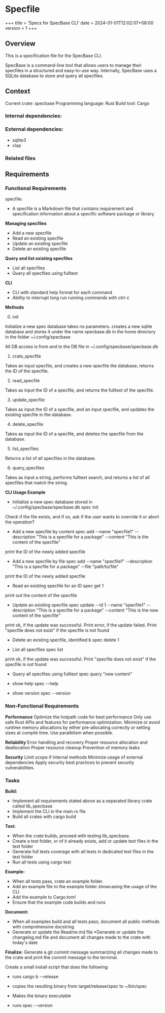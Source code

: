 # Specfile

+++
title = 'Specs for SpecBase CLI'
date = 2024-01-01T12:02:07+08:00
version = 1
+++

## Overview

This is a specification file for the SpecBase CLI.

SpecBase is a command-line tool that allows users to manage their specfiles in a structured and easy-to-use way.
Internally, SpecBase uses a SQLite database to store and query all specfiles.

## Context

Current crate: specbase
Programming language: Rust
Build tool: Cargo

### Internal dependencies:

### External dependencies:
* sqlite3
* clap

### Related files

## Requirements

### Functional Requirements

specfile:
* A specfile is a Markdown file that contains requirement and specification information about a specific software package or library.

**Managing specfiles**
* Add a new specfile
* Read an existing specfile
* Update an existing specfile
* Delete an existing specfile

**Query and list existing specfiles**
* List all specfiles
* Query all specfiles using fulltext

**CLI**
* CLI with standard help format for each command
* Ability to interrupt long run running commands with ctrl-c

**Methods**

0) init

Initialize a new spec database
takes no parameters. creates a new sqlite database and stores it under the name specbase.db 
in the home directory in the folder ~/.config/specbase

All DB access is from and to the DB file in ~/.config/specbase/specbase.db

1) crate_specfile
 
Takes an input specfile, and creates a new specfile the database; returns the ID of the specfile.
 
2) read_specfile
 
Takes as input the ID of a specfile, and returns the fulltext of the specfile.
 
3) update_specfile
 

Takes as input the ID of a specfile, and an input specfile, and updates the existing specfile in the database.

4) delete_specfile


Takes as input the ID of a specfile, and deletes the specfile from the database.

5) list_specfiles

Returns a list of all specfiles in the database.

6) query_specfiles

Takes as input a string, performs fulltext search, and returns a list of all specfiles that match the string.


**CLI Usage Example**

* Initialize a new spec database stored in  ~/.config/specbase/specbase.db
spec init

Check if the file exists, and if so, ask if the user wants to override it or abort the operation?

* Add a new specfile by content 
spec add --name "specfile1" --description "This is a specfile for a package" --content "This is the content of the specfile"

print the ID of the newly added specfile 
 
* Add a new specfile by file
spec add --name "specfile1" --description "This is a specfile for a package" --file "path/to/file"

print the ID of the newly added specfile

* Read an existing specfile for an ID
spec get 1 
 
print out the content of the specfile

* Update an existing specfile
spec update --id 1 --name "specfile1" --description "This is a specfile for a package" --content "This is the new content of the specfile"
 
print ok, if the update was successful.
Print error, if the update failed.
Print "specfile does not exist" if the specfile is not found

* Delete an existing specfile, identified b
spec delete 1

* List all specfiles
spec list

print ok, if the update was successful.
Print "specfile does not exist" if the specfile is not found

* Query all specfiles using fulltext
spec query "new content"

* show help
spec --help

* show version
spec --version

### Non-Functional Requirements

**Performance**
Optimize the hotpath code for best performance
Only use safe Rust APIs and features for performance optimization.
Minimize or avoid runtime memory allocations by either pre-allocating correctly or setting sizes at compile time.
Use parallelism when possible.

**Reliability**
Error handling and recovery
Proper resource allocation and deallocation
Proper resource cleanup
Prevention of memory leaks

**Security**
Limit scope if internal methods
Minimize usage of external dependencies
Apply security best practices to prevent security vulnerabilities.  

### Tasks

**Build:**
* Implement all requirements stated above as a separated library crate called lib_specbase
* Implement the CLI in the main.rs file
* Build all crates with cargo build

**Test:**
* When the crate builds, proceed with testing lib_specbase. 
* Create a test folder, or of it already exists, add or update test files in the test folder 
* Generate full tests coverage with all tests in dedicated test files in the test folder
* Run all tests using cargo test

**Example:**
* When all tests pass, crate an example folder.
* Add an example file to the example folder showcasing the usage of the CLI
* Add the example to Cargo.toml
* Ensure that the example code builds and runs 

**Document:**
* When all examples build and all tests pass, document all public methods with comprehensive docstring
* Generate or update the Readme.md file
*Generate or update the changelog.md file and document all changes made to the crate with today's date

**Finalize:**
Generate a git commit message summarizing all changes made to the crate and print the commit message to the terminal.


Create a small install script that does the following:

* runs  cargo b --release

* copies the resulting binary from target/release/spec to ~/bin/spec

* Makes the binary executable

* runs spec --version 